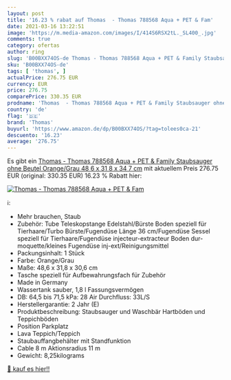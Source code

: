 ```yaml
---
layout: post
title: '16.23 % rabat auf Thomas  - Thomas 788568 Aqua + PET & Fam'
date: 2021-03-16 13:22:51
image: 'https://m.media-amazon.com/images/I/414S6RSX2tL._SL400_.jpg'
comments: true
category: ofertas
author: ring
slug: 'B00BXX74OS-de Thomas - Thomas 788568 Aqua + PET & Family Staubsauger...'
sku: 'B00BXX74OS-de'
tags: [ 'thomas', ]
actualPrice: 276.75 EUR
currency: EUR
price: 276.75
comparePrice: 330.35 EUR
prodname: 'Thomas  - Thomas 788568 Aqua + PET & Family Staubsauger ohne Beutel Orange/Grau 48 6 x 31 8 x 34 7 cm'
country: 'de'
flag: '🇩🇪'
brand: 'Thomas'
buyurl: 'https://www.amazon.de/dp/B00BXX74OS/?tag=tolees0ca-21'
descuento: '16.23'
average: '276.75'
---
```


Es gibt ein [Thomas  - Thomas 788568 Aqua + PET & Family Staubsauger ohne Beutel Orange/Grau 48 6 x 31 8 x 34 7 cm](https://www.amazon.de/dp/B00BXX74OS/?tag=tolees0ca-21) mit aktuellem Preis 276.75 EUR (original: 330.35 EUR) 16.23 % Rabatt hier:

[![Thomas  - Thomas 788568 Aqua + PET & Fam](https://m.media-amazon.com/images/I/414S6RSX2tL._SL400_.jpg)](https://www.amazon.de/dp/B00BXX74OS/?tag=tolees0ca-21)

ℹ️:

- Mehr brauchen, Staub
- Zubehör: Tube Teleskopstange Edelstahl/Bürste Boden speziell für Tierhaare/Turbo Bürste/Fugendüse Länge 36 cm/Fugendüse Sessel speziell für Tierhaare/Fugendüse injecteur-extracteur Boden dur-moquette/kleines Fugendüse inj-ext/Reinigungsmittel
- Packungsinhalt: 1 Stück
- Farbe: Orange/Grau
- Maße: 48,6 x 31,8 x 30,6 cm
- Tasche speziell für Aufbewahrungsfach für Zubehör
- Made in Germany
- Wassertank sauber, 1,8 l Fassungsvermögen
- DB: 64,5 bis 71,5 kPa: 28 Air Durchfluss: 33L/S
- Herstellergarantie: 2 Jahr (E)
- Produktbeschreibung: Staubsauger und Waschbär Hartböden und Teppichböden
- Position Parkplatz
- Lava Teppich/Teppich
- Staubauffangbehälter mit Standfunktion
- Cable 8 m Aktionsradius 11 m
- Gewicht: 8,25kilograms

[🛒 kauf es hier!!](https://www.amazon.de/dp/B00BXX74OS/?tag=tolees0ca-21)
